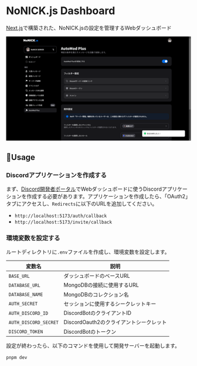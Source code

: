 # NoNICK.js Dashboard

[Next.js](https://nextjs.org)で構築された、NoNICK.jsの設定を管理するWebダッシュボード

![preview](/.github/assets/thumbnail.png)

## 📑Usage
### Discordアプリケーションを作成する
まず、[Discord開発者ポータル](https://discord.com/developers/applications)でWebダッシュボードに使うDiscordアプリケーションを作成する必要があります。アプリケーションを作成したら、「OAuth2」タブにアクセスし、`Redirects`に以下のURLを追加してください。

* `http://localhost:5173/auth/callback`
* `http://localhost:5173/invite/callback`

### 環境変数を設定する
ルートディレクトリに`.env`ファイルを作成し、環境変数を設定します。

|変数名|説明|
|---|---|
|`BASE_URL`|ダッシュボードのベースURL|
|`DATABASE_URL`|MongoDBの接続に使用するURL|
|`DATABASE_NAME`|MongoDBのコレクション名|
|`AUTH_SECRET`|セッションに使用するシークレットキー|
|`AUTH_DISCORD_ID`|DiscordBotのクライアントID|
|`AUTH_DISCORD_SECRET`|DiscordOauth2のクライアントシークレット|
|`DISCORD_TOKEN`|DiscordBotのトークン|

設定が終わったら、以下のコマンドを使用して開発サーバーを起動します。

```sh
pnpm dev
```

